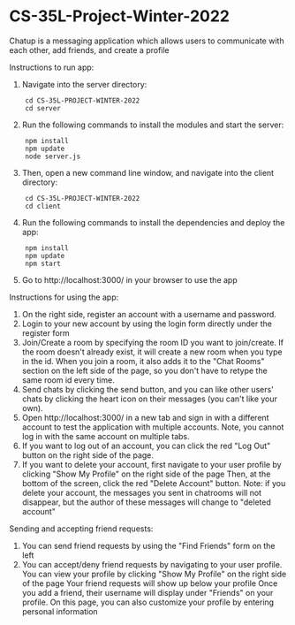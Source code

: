 # CS-35L-Project-Winter-2022
Chatup is a messaging application which allows users
to communicate with each other, add friends,
and create a profile

Instructions to run app:
1. Navigate into the server directory:
```
    cd CS-35L-PROJECT-WINTER-2022
    cd server
```
2. Run the following commands to install the modules and start the server:
```
    npm install
    npm update
    node server.js
```
3. Then, open a new command line window, and navigate into the client directory:
```
    cd CS-35L-PROJECT-WINTER-2022
    cd client
```
4. Run the following commands to install the dependencies and deploy the app:
```
    npm install
    npm update
    npm start
```
5. Go to http://localhost:3000/ in your browser to use the app

Instructions for using the app:
1. On the right side, register an account with a username and password.
2. Login to your new account by using the login form directly under the register form
3. Join/Create a room by specifying the room ID you want to join/create.
    If the room doesn't already exist, it will create a new room when you
    type in the id.
    When you join a room, it also adds it to the "Chat Rooms" section on the
    left side of the page, so you don't have to retype the same room id
    every time.
4. Send chats by clicking the send button, and you can like other users' chats
    by clicking the heart icon on their messages (you can't like your own).
5. Open http://localhost:3000/ in a new tab and sign in with a different
    account to test the application with multiple accounts. Note, you
    cannot log in with the same account on multiple tabs.
6. If you want to log out of an account, you can click the red "Log Out"
    button on the right side of the page.
7. If you want to delete your account, first navigate to your user profile
    by clicking "Show My Profile" on the right side of the page
    Then, at the bottom of the screen, click the red "Delete Account"
    button.
    Note: if you delete your account, the messages you sent in chatrooms
    will not disappear, but the author of these messages will
    change to "deleted account"

Sending and accepting friend requests:
1. You can send friend requests by using the "Find Friends" form on the left
2. You can accept/deny friend requests by navigating to your user profile. You can
    view your profile by clicking "Show My Profile" on the right side of the page
    Your friend requests will show up below your profile
    Once you add a friend, their username will display under "Friends" on your profile.
    On this page, you can also customize your profile
    by entering personal information